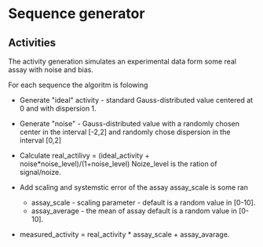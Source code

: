 # Sequence generator


## Activities

The activity generation simulates an experimental data form some real assay with noise and bias.

For each sequence the algoritm is folowing
* Generate "ideal" activity - standard Gauss-distributed value centered at 0 and with dispersion 1.
* Generate "noise" - Gauss-distributed value with a randomly chosen center in the interval [-2,2] 
  and randomly chose dispersion in the interval [0,2]
* Calculate real_actilivy = (ideal_activity + noise*noise_level)/(1+noise_level)
  Noize_level is the ration of signal/noize.

* Add scaling and systemstic error of the assay assay_scale is some ran
  * assay_scale - scaling parameter - default is a random value in [0-10].
  * assay_average - the mean of assay default is a random value in [0-10].
* measured_activity = real_activity * assay_scale + assay_avarage.
